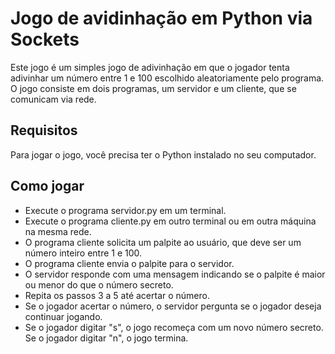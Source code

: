 # Jogo de avidinhação em Python via Sockets
Este jogo é um simples jogo de adivinhação em que o jogador tenta adivinhar um número entre 1 e 100 escolhido aleatoriamente pelo programa. O jogo consiste em dois programas, um servidor e um cliente, que se comunicam via rede.

## Requisitos
Para jogar o jogo, você precisa ter o Python instalado no seu computador.

## Como jogar
- Execute o programa servidor.py em um terminal.
- Execute o programa cliente.py em outro terminal ou em outra máquina na mesma rede.
- O programa cliente solicita um palpite ao usuário, que deve ser um número inteiro entre 1 e 100.
- O programa cliente envia o palpite para o servidor.
- O servidor responde com uma mensagem indicando se o palpite é maior ou menor do que o número secreto.
- Repita os passos 3 a 5 até acertar o número.
- Se o jogador acertar o número, o servidor pergunta se o jogador deseja continuar jogando. 
- Se o jogador digitar "s", o jogo recomeça com um novo número secreto. Se o jogador digitar "n", o jogo termina.